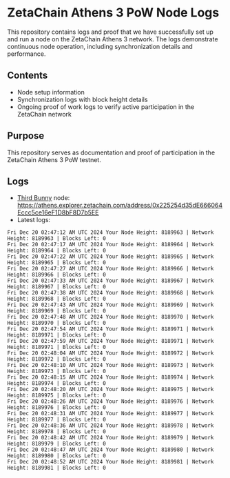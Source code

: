 # ZetaChain Athens 3 PoW Node Logs
This repository contains logs and proof that we have successfully set up and run a node on the ZetaChain Athens 3 network. The logs demonstrate continuous node operation, including synchronization details and performance.

## Contents
- Node setup information
- Synchronization logs with block height details
- Ongoing proof of work logs to verify active participation in the ZetaChain network

## Purpose
This repository serves as documentation and proof of participation in the ZetaChain Athens 3 PoW testnet.

## Logs

- [Third Bunny](https://thirdbunny.xyz/) node: https://athens.explorer.zetachain.com/address/0x225254d35dE666064Eccc5ce16eF1D8bF8D7b5EE
- Latest logs:
```
Fri Dec 20 02:47:12 AM UTC 2024 Your Node Height: 8189963 | Network Height: 8189963 | Blocks Left: 0
Fri Dec 20 02:47:17 AM UTC 2024 Your Node Height: 8189964 | Network Height: 8189964 | Blocks Left: 0
Fri Dec 20 02:47:22 AM UTC 2024 Your Node Height: 8189965 | Network Height: 8189965 | Blocks Left: 0
Fri Dec 20 02:47:27 AM UTC 2024 Your Node Height: 8189966 | Network Height: 8189966 | Blocks Left: 0
Fri Dec 20 02:47:33 AM UTC 2024 Your Node Height: 8189967 | Network Height: 8189967 | Blocks Left: 0
Fri Dec 20 02:47:38 AM UTC 2024 Your Node Height: 8189968 | Network Height: 8189968 | Blocks Left: 0
Fri Dec 20 02:47:43 AM UTC 2024 Your Node Height: 8189969 | Network Height: 8189969 | Blocks Left: 0
Fri Dec 20 02:47:48 AM UTC 2024 Your Node Height: 8189970 | Network Height: 8189970 | Blocks Left: 0
Fri Dec 20 02:47:54 AM UTC 2024 Your Node Height: 8189971 | Network Height: 8189971 | Blocks Left: 0
Fri Dec 20 02:47:59 AM UTC 2024 Your Node Height: 8189971 | Network Height: 8189971 | Blocks Left: 0
Fri Dec 20 02:48:04 AM UTC 2024 Your Node Height: 8189972 | Network Height: 8189972 | Blocks Left: 0
Fri Dec 20 02:48:10 AM UTC 2024 Your Node Height: 8189973 | Network Height: 8189973 | Blocks Left: 0
Fri Dec 20 02:48:15 AM UTC 2024 Your Node Height: 8189974 | Network Height: 8189974 | Blocks Left: 0
Fri Dec 20 02:48:20 AM UTC 2024 Your Node Height: 8189975 | Network Height: 8189975 | Blocks Left: 0
Fri Dec 20 02:48:26 AM UTC 2024 Your Node Height: 8189976 | Network Height: 8189976 | Blocks Left: 0
Fri Dec 20 02:48:31 AM UTC 2024 Your Node Height: 8189977 | Network Height: 8189977 | Blocks Left: 0
Fri Dec 20 02:48:36 AM UTC 2024 Your Node Height: 8189978 | Network Height: 8189978 | Blocks Left: 0
Fri Dec 20 02:48:42 AM UTC 2024 Your Node Height: 8189979 | Network Height: 8189979 | Blocks Left: 0
Fri Dec 20 02:48:47 AM UTC 2024 Your Node Height: 8189980 | Network Height: 8189980 | Blocks Left: 0
Fri Dec 20 02:48:52 AM UTC 2024 Your Node Height: 8189981 | Network Height: 8189981 | Blocks Left: 0
```
